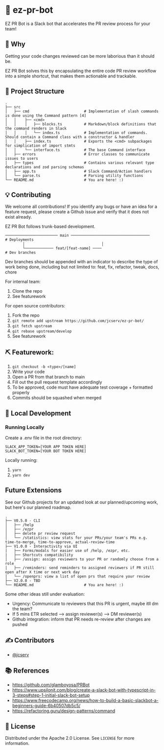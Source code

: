 # 🤖 ez-pr-bot

EZ PR Bot is a Slack bot that accelerates the PR review process for your team!

## 🤔 Why

Getting your code changes reviewed can be more laborious than it should be.

EZ PR Bot solves this by encapsulating the entire code PR review workflow into a simple shortcut, that makes them actionable and trackable.

## 📁 Project Structure

```text
.
├── src
│   ├── cmd                         # Implementation of slash commands is done using the Command pattern [4]
│   │    ├── <cmd> 
│   │    │   ├── blocks.ts          # Markdown/block definitions that the command renders in Slack
│   │    │   └── index.ts           # Implementation of commands. Should contain a Command class with a constructor & handler
│   │    ├── index.ts               # Exports the <cmd> subpackages for simplication of import stmts
│   │    └── interface.ts           # The base Command interface
│   ├── errors                      # Error classes to communicate issues to users
│   ├── types                       # Contains various relevant type declarations and zod parsing schemas
│   ├── app.ts                      # Slack Command/Action handlers
│   └── parse.ts                    # Parsing utility functions
└── README.md                       # You are here! :)
```

## 💡 Contributing

We welcome all contributions! If you identify any bugs or have an idea for a feature request, please create a Github issue and verify that it does not exist already.

EZ PR Bot follows trunk-based development.

```
──────────────────────── main ────────────────────────────────────    # Deployments
        │                                   │
        └───────────── feat/[feat-name] ────                          # Dev branches
```

Dev branches should be appended with an indicator to describe the type of work being done, 
including but not limited to: feat, fix, refactor, tweak, docs, chore

For internal team:
1. Clone the repo
2. See featurework

For open source contributors:
1. Fork the repo
2. `git remote add upstream https://github.com/jcserv/ez-pr-bot/`
3. `git fetch upstream`
4. `git rebase upstream/develop`
5. See featurework

## ⛏️ Featurework:

1. `git checkout -b <type>/[name]`
2. Write your code
3. Open a PR from that branch to main
4. Fill out the pull request template accordingly
5. To be approved, code must have adequate test coverage + formatted properly
6. Commits should be squashed when merged

## 💼 Local Development

### Running Locally 

Create a .env file in the root directory:
```
SLACK_APP_TOKEN=[YOUR APP TOKEN HERE]
SLACK_BOT_TOKEN=[YOUR BOT TOKEN HERE]
```

Locally running:
1. `yarn`               
2. `yarn dev`

## Future Extensions

See our Github projects for an updated look at our planned/upcoming work, but here's our planned roadmap.

```text
.
├── V0.5.0 - CLI
│   ├── /help     
│   ├── /ezpr
│   ├── delete pr review request
│   └── /statistics: view stats for your PRs/your team's PRs e.g. time-to-merge, time-to-approve, actual-review-time                      
├── V1.0.0 - Interactivity via UI
|   ├── Forms/modals for easier use of /help, /ezpr, etc.
|   ├── Shortcuts compatibility
│   ├── /assign: assign reviewers to your PR or randomly choose from a role
│   ├── /reminders: send reminders to assigned reviewers if PR still open after X time or next work day
│   └── /openprs: view a list of open prs that require your review
├── V2.0.0 - TBD
└── README.md                       # You are here! :)
```

Some other ideas still under evaluation:

- Urgency: Communicate to reviewers that this PR is urgent, maybe itll dm the team?
- If 5 mins ETR selected —> assign reviewer(s) —> DM reviewer(s)
- Github integration: inform that PR needs re-review after changes are pushed

## ✍️ Contributors <a name = "authors"></a>
- [@jcserv](https://jarrodservilla.com)

## 📚 References

- https://github.com/glamboyosa/PRBot
- https://www.upsilonit.com/blog/create-a-slack-bot-with-typescript-in-3-steps#step-1-initial-slack-bot-setup
- https://www.freecodecamp.org/news/how-to-build-a-basic-slackbot-a-beginners-guide-6b40507db5c5/
- https://refactoring.guru/design-patterns/command

## 🏁 License

Distributed under the Apache 2.0 License. See `LICENSE` for more information.